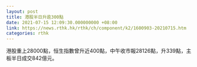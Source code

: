 ```yaml
---
layout: post
title: 港股半日升逾300點
date: 2021-07-15 12:09:30.000000000 +08:00
link: https://news.rthk.hk/rthk/ch/component/k2/1600903-20210715.htm
categories: rthk
---
```


港股重上28000點，恒生指數曾升近400點，中午收市報28126點，升339點，主板半日成交842億元。
